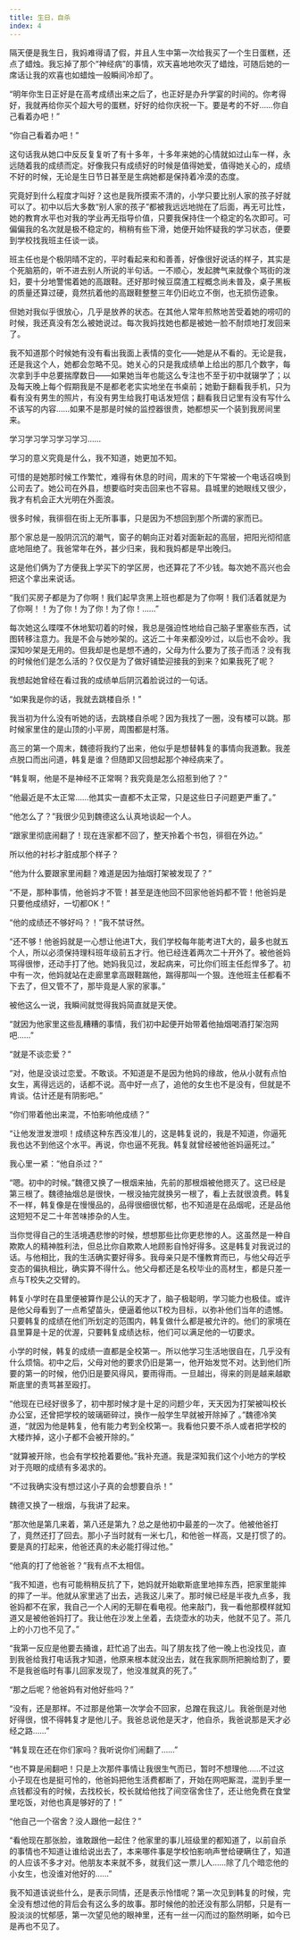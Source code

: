 ```yaml
---
title: 生日，自杀
index: 4
---
```


﻿隔天便是我生日，我妈难得请了假，并且人生中第一次给我买了一个生日蛋糕，还点了蜡烛。我忘掉了那个“神经病”的事情，欢天喜地地吹灭了蜡烛，可随后她的一席话让我的欢喜也如蜡烛一般瞬间冷却了。

“明年你生日正好是在高考成绩出来之后了，也正好是办升学宴的时间的。你考得好，我就再给你买个超大号的蛋糕，好好的给你庆祝一下。要是考的不好……你自己看着办吧！”

“你自己看着办吧！”

这句话我从她口中反反复复听了有十多年，十多年来她的心情就如过山车一样，永远随着我的成绩而定。好像我只有成绩好的时候是值得她爱，值得她关心的，成绩不好的时候，无论是生日节日甚至是生病她都是保持着冷漠的态度。

究竟好到什么程度才叫好？这也是我所摸索不清的，小学只要比别人家的孩子好就可以了。初中以后大多数“别人家的孩子”都被我远远地抛在了后面，再无可比性，她的教育水平也对我的学业再无指导价值，只要我保持住一个稳定的名次即可。可偏偏我的名次就是极不稳定的，稍稍有些下滑，她便开始怀疑我的学习状态，便要到学校找我班主任谈一谈。

班主任也是个极阴晴不定的，平时看起来和和善善，好像很好说话的样子，其实是个死脑筋的，听不进去别人所说的半句话。一不顺心，发起脾气来就像个骂街的泼妇，要十分地警惕着她的高跟鞋。还好那时候豆腐渣工程概念尚未普及，桌子黑板的质量还算过硬，竟然抗着他的高跟鞋整整三年仍旧屹立不倒，也无损伤迹象。

但她对我似乎很放心，几乎是放养的状态。在其他人常年煎熬地苦受着她的唠叨的时候，我还真没有怎么被她说过。每次我妈找她也都是被她一脸不耐烦地打发回来了。

我不知道那个时候她有没有看出我面上表情的变化——她是从不看的。无论是我，还是我这个人，她都会忽略不见。她关心的只是我成绩单上给出的那几个数字，每次拿到手中总要揣摩数日——如果她当年也能这么专注也不至于初中就辍学了；以及每天晚上每个假期我是不是都老老实实地坐在书桌前；她勤于翻看我手机，只为看有没有男生的照片，有没有男生给我打电话发短信；翻看我日记里有没有写什么不该写的内容……如果不是那是时候的监控器很贵，她都想买一个装到我房间里来。

学习学习学习学习学习……

学习的意义究竟是什么，我不知道，她更加不知。

可惜的是她那时候工作繁忙，难得有休息的时间，周末的下午常被一个电话召唤到公司去了。她公司在外县，想要临时突击回来也不容易。县城里的她眼线又很少，我才有机会正大光明在外面浪。

很多时候，我徘徊在街上无所事事，只是因为不想回到那个所谓的家而已。

那个家总是一股阴沉沉的潮气，窗子的朝向正对着对面新起的高层，把阳光彻彻底底地阻绝了。我爸常年在外，甚少归来，我和我妈都是早出晚归。

这是他们俩为了方便我上学买下的学区房，也还算花了不少钱。每次她不高兴也会把这个拿出来说话。

“我们买房子都是为了你啊！我们起早贪黑上班也都是为了你啊！我们活着就是为了你啊！！为了你！为了你！为了你！……”

每次她这么喋喋不休地絮叨着的时候，我总是强迫性地给自己脑子里塞些东西，试图转移注意力。我是不会与她吵架的。这近二十年来都没吵过，以后也不会吵。我深知吵架是无用的。但我却是也是想不通的，父母为什么要为了孩子而活？没有我的时候他们是怎么活的？仅仅是为了做好铺垫迎接我的到来？如果我死了呢？

我想起她曾经在看过我的成绩单后阴沉着脸说过的一句话。

“如果我是你的话，我就去跳楼自杀！”

我当初为什么没有听她的话，去跳楼自杀呢？因为我找了一圈，没有楼可以跳。那时候家里住的是山顶的小平房，周围都是村落。



高三的第一个周末，魏德将我约了出来，他似乎是想替韩复的事情向我道歉。我差点脱口而出问道，韩复是谁？但随即又回想起那个神经病来了。

“韩复啊，他是不是神经不正常啊？我究竟是怎么招惹到他了？”

“他最近是不太正常……他其实一直都不太正常，只是这些日子问题更严重了。”

“他怎么了？”我很少见到魏德这么认真地谈起一个人。

“跟家里彻底闹翻了！现在连家都不回了，整天拎着个书包，徘徊在外边。”

所以他的衬衫才脏成那个样子？

“他为什么要跟家里闹翻？难道是因为抽烟打架被发现了？”

“不是，那种事情，他爸妈才不管！甚至是连他回不回家他爸妈都不管！他爸妈是只要他成绩好，一切都OK！”

“他的成绩还不够好吗？！”我不禁讶然。

“还不够！他爸妈就是一心想让他进T大，我们学校每年能考进T大的，最多也就五个人，所以必须保持理科班年级前五才行。他已经连着两次二十开外了。被他爸妈骂得很惨，还动手打了他。她妈我见过，发起病来，可比你们班主任彪悍多了。初中有一次，他妈就站在走廊里拿高跟鞋踹他，踹得那叫一个狠。连他班主任都看不下去了，但又管不了，那毕竟是人家的家事。”

被他这么一说，我瞬间就觉得我妈简直就是天使。

“就因为他家里这些乱糟糟的事情，我们初中起便开始带着他抽烟喝酒打架泡网吧……”

“就是不谈恋爱？”

“对，他是没谈过恋爱。不敢谈。不知道是不是因为他妈的缘故，他从小就有点怕女生，离得远远的，话都不说。高中好一点了，追他的女生也不是没有，但就是不肯谈。估计还是有阴影吧。”

“你们带着他出来混，不怕影响他成绩？”

“让他发泄发泄呗！成绩这种东西没准儿的，这是韩复说的，我是不知道，你逼死我也达不到他这个水平。再说，你也逼不死我。韩复就曾经被他爸妈逼死过。”

我心里一紧：“他自杀过？“

“嗯。初中的时候。”魏德又换了一根烟来抽，先前的那根烟被他摁灭了。这已经是第三根了。魏德抽烟总是很快，一根没抽完就换另一根了，看上去就很浪费。韩复不一样，韩复像是在慢慢品的，品得很细很忧郁，也不知道是在品烟呢，还是品他这短短不足二十年苦味掺杂的人生。

当你觉得自己的生活境遇悲惨的时候，想想那些比你更悲惨的人。这虽然是一种自欺欺人的精神胜利法，但总比你自欺欺人地顾影自怜好得多。这是韩复对我说过的话。与他相比，我的生活确实要好得多。我母亲只是不懂教育而已，与他父母近乎变态的偏执相比，确实算不得什么。他父母都还是名校毕业的高材生，都是只差一点与T校失之交臂的。

韩复小学时在县里便被算作是公认的天才了，脑子极聪明，学习能力也极佳。或许是他父母看到了一点希望苗头，便逼着他以T校为目标，以弥补他们当年的遗憾。只要韩复的成绩在他们所划定的范围内，韩复做什么都是被允许的。他们的家境在县里算是十足的优渥，只要韩复成绩达标，他们可以满足他的一切要求。

小学的时候，韩复的成绩一直都是全校第一。所以他学习生活地很自在，几乎没有什么烦恼。初中之后，父母对他的要求仍旧是第一，他开始发觉不对。达到他们所要的第一的时候，他仍旧是要风得风，要雨得雨。一旦越出，得来的则是越来越歇斯底里的责骂甚至殴打。

“他现在已经好很多了，初中那时候才是十足的问题少年，天天因为打架被叫校长办公室，还曾把学校的玻璃砸碎过，换作一般学生早就被开除掉了 。”魏德冷笑道，“就因为他是韩复，他有能力考到全校第一。我看他只要不杀人或者把学校的大楼炸掉，这小子都不会被开除的。”

“就算被开除，也会有学校抢着要他。”我补充道。我是深知我们这个小地方的学校对于亮眼的成绩有多渴求的。

“不过我确实没有想过这小子真的会想要自杀！”

魏德又换了一根烟，与我讲了起来。

“那次他是第几来着，第八还是第九？总之是他初中最差的一次了。他被他爸打了，竟然还打了回去。那小子当时就有一米七几，和他爸一样高，又是打惯了的。要是真的打起来，他爸还真的未必能打得过他。”

“他真的打了他爸爸？”我有点不太相信。

“我不知道，也有可能稍稍反抗了下，她妈就开始歇斯底里地摔东西，把家里能摔的摔了一半。他就从家里逃了出去，逃我这儿来了。那时候已经是半夜九点多，我爸妈都不在家，我自己一个人闲的无聊在看电视。他来敲门，我一看他那模样就知道又是被他爸妈打了。我让他在沙发上坐着，去烧壶水的功夫，他就不见了。茶几上的小刀也不见了。”

“我第一反应是他要去捅谁，赶忙追了出去。叫了朋友找了他一晚上也没找见，直到我爸给我打电话我才知道，他原来根本就没出去，就在我家厕所把腕给割了，要不是我爸临时有事儿回家发现了，他没准就真的死了。”

“那之后呢？他爸妈有对他好些吗？”

“没有，还是那样。不过那是他第一次学会不回家，总蹭在我这儿。我爸倒是对他好得很，恨不得韩复才是他儿子。我爸总说他是天才，他自杀，我爸说那是天才必经之路……”

“韩复现在还在你们家吗？我听说你们闹翻了……”

“也不算是闹翻吧！只是上次那件事情让我很生气而已，暂时不想理他……不过这小子现在也是挺可怜的，他爸妈把他生活费都断了，开始在网吧厮混，混到手里一点钱都没有的时候，去找校长，校长就给他找了间空宿舍住了，还让他免费在食堂里吃饭，对他也真是够好的了！”

“他自己一个宿舍？没人跟他一起住？”

“看他现在那张脸，谁敢跟他一起住？他家里的事儿班级里的都知道了，以前自杀的事情也不知道让谁给说出去了，本来哪件事是学校怕影响声誉给硬瞒住了，知道的人应该不多才对。他朋友本来就不多，就我们这一票儿人……除了几个暗恋他的小女生，也没谁对他好的……”

我不知道该说些什么，是表示同情，还是表示怜惜呢？第一次见到韩复的时候，完全没有想过他的背后会有这么多的故事。那时候他的脸还没有那么阴郁，只是有一股淡淡的忧郁感，第一次望见他的眼神里，还有一丝一闪而过的豁然明晰，如今已是再也不见了。
